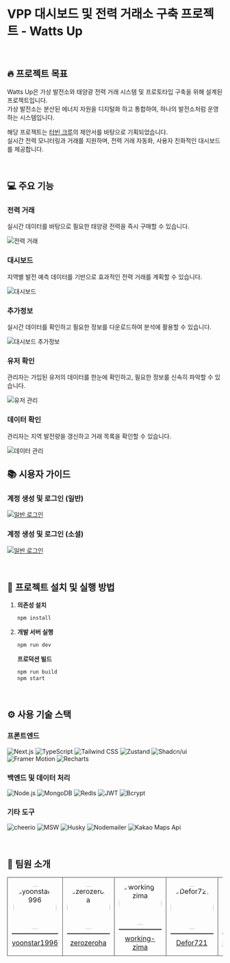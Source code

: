 # VPP 대시보드 및 전력 거래소 구축 프로젝트 - Watts Up

<br/>

## 🔥 프로젝트 목표

Watts Up은 가상 발전소와 태양광 전력 거래 시스템 및 프로토타입 구축을 위해 설계된 프로젝트입니다.\
가상 발전소는 분산된 에너지 자원을 디지털화 하고 통합하여, 하나의 발전소처럼 운영하는 시스템입니다.

해당 프로젝트는 [터빈 크루](https://turbinecrew.co.kr/)의 제안서를 바탕으로 기획되었습니다.\
실시간 전력 모니터링과 거래를 지원하며, 전력 거래 자동화, 사용자 친화적인 대시보드를 제공합니다.

<br/>

## 💻 주요 기능

### 전력 거래

실시간 데이터를 바탕으로 필요한 태양광 전력을 즉시 구매할 수 있습니다.

![전력 거래](https://github.com/user-attachments/assets/d8dc3244-f42a-45b2-b83f-525edb86c066)

### 대시보드

지역별 발전 예측 데이터를 기반으로 효과적인 전력 거래를 계획할 수 있습니다.

![대시보드](https://github.com/user-attachments/assets/cec6d538-5a7f-4996-b7dd-33d7b4a4863b)

### 추가정보

실시간 데이터를 확인하고 필요한 정보를 다운로드하여 분석에 활용할 수 있습니다.

![대시보드 추가정보](https://github.com/user-attachments/assets/61bde9ae-66a0-46a2-95e1-8aa9dd947d68)

### 유저 확인

관리자는 가입된 유저의 데이터를 한눈에 확인하고, 필요한 정보를 신속히 파악할 수 있습니다.

![유저 관리](https://github.com/user-attachments/assets/7c27c404-c682-4835-b23f-b2e37f5025b4)

### 데이터 확인

관리자는 지역 발전량을 갱신하고 거래 목록을 확인할 수 있습니다.

![데이터 관리](https://github.com/user-attachments/assets/468b687b-8f6b-4947-bcd6-01832d2b4eb4)

## 📚 시용자 가이드

### 계정 생성 및 로그인 (일반)

[![일반 로그인](https://img.youtube.com/vi/z6NAji_p-4E/0.jpg)](https://youtu.be/z6NAji_p-4E)

### 계정 생성 및 로그인 (소셜)

[![일반 로그인](https://img.youtube.com/vi/zCHRAivtOEI/0.jpg)](https://youtu.be/zCHRAivtOEI)

<br/>

## 💽 프로젝트 설치 및 실행 방법

1. **의존성 설치**

   ```bash
   npm install
   ```

2. **개발 서버 실행**

   ```bash
   npm run dev
   ```

   **프로덕션 빌드**

   ```bash
   npm run build
   npm start
   ```

<br/>

## ⚙️ 사용 기술 스택

### 프론트엔드

![Next.js](https://img.shields.io/badge/Next.js-000000?style=flat-square&logo=nextdotjs&logoColor=white)
![TypeScript](https://img.shields.io/badge/TypeScript-3178C6?style=flat-square&logo=typescript&logoColor=white)
![Tailwind CSS](https://img.shields.io/badge/TailwindCSS-06B6D4?style=flat-square&logo=tailwindcss&logoColor=white)
![Zustand](https://img.shields.io/badge/Zustand-52303d?style=flat-square&logo=zustand&logoColor=white)
![Shadcn/ui](https://img.shields.io/badge/shadcn%2Fui-000000?style=flat-square&logo=shadcnui&logoColor=white)
![Framer Motion](https://img.shields.io/badge/Framer%20Motion-0055FF?style=flat-square&logo=framer&logoColor=white)
![Recharts](https://img.shields.io/badge/Recharts-57b2bd?style=flat-square&logo=recharts&logoColor=white)

<!-- ![React Query](https://img.shields.io/badge/React%20Query-FF4154?style=flat-square&logo=react-query&logoColor=white) -->

### 백엔드 및 데이터 처리

![Node.js](https://img.shields.io/badge/Node.js-339933?style=flat-square&logo=nodedotjs&logoColor=white)
![MongoDB](https://img.shields.io/badge/MongoDB-47A248?style=flat-square&logo=mongodb&logoColor=white)
![Redis](https://img.shields.io/badge/Redis-DC382D?style=flat-square&logo=redis&logoColor=white)
![JWT](https://img.shields.io/badge/JWT-000000?style=flat-square&logo=jsonwebtokens&logoColor=white)
![Bcrypt](https://img.shields.io/badge/bcrypt-FF6A00?style=flat-square&logo=bcrypt&logoColor=white)

### 기타 도구

![cheerio](https://img.shields.io/badge/Cheerio-E88C1F?style=flat-square&logo=cheerio&logoColor=white)
![MSW](https://img.shields.io/badge/MSW-FF6A00?style=flat-square&logo=mockserviceworker&logoColor=white)
![Husky](https://img.shields.io/badge/Husky-9c6623?style=flat-square&logo=husky&logoColor=white)
![Nodemailer](https://img.shields.io/badge/Nodemailer-4d9fcb?style=flat-square&logo=nodemailer&logoColor=white)
![Kakao Maps Api](https://img.shields.io/badge/Kakao%20Maps%20API-FFCD00?style=flat-square&logo=kakao&logoColor=black)

<br/>

## 👥 팀원 소개

<table style="border-collapse: collapse; width: 100%; text-align: center;">
  <tr>
    <td style="border: 1px solid #464646; padding: 10px; ">
      <img src="https://avatars.githubusercontent.com/u/107985535?v=4" alt="yoonstar1996" width="100" height="100" style="border-radius: 100%;">
      <hr style="border: 0; border-top: 1px solid #464646; margin: 10px 0;">
      <a href="https://github.com/yoonstar1996">yoonstar1996</a>
    </td>
    <td style="border: 1px solid #464646; padding: 10px;">
      <img src="https://avatars.githubusercontent.com/u/158129874?v=4" alt="zerozeroha" width="100" height="100" style="border-radius: 100%;">
      <hr style="border: 0; border-top: 1px solid #464646; margin: 10px 0;">
      <a href="https://github.com/zerozeroha">zerozeroha</a>
    </td>
    <td style="border: 1px solid #464646; padding: 10px;">
      <img src="https://avatars.githubusercontent.com/u/108377377?v=4" alt="working-zima" width="100" height="100" style="border-radius: 100%;">
      <hr style="border: 0; border-top: 1px solid #464646; margin: 10px 0;">
      <a href="https://github.com/working-zima">working-zima</a>
    </td>
    <td style="border: 1px solid #464646; padding: 10px;">
      <img src="https://avatars.githubusercontent.com/u/92020095?v=4" alt="Defor721" width="100" height="100" style="border-radius: 100%;">
      <hr style="border: 0; border-top: 1px solid #464646; margin: 10px 0;">
      <a href="https://github.com/Defor721">Defor721</a>
    </td>
    <td style="border: 1px solid #464646; padding: 10px;">
      <img src="https://avatars.githubusercontent.com/u/155401028?v=4" alt="LifeIsMoment" width="100" height="100" style="border-radius: 100%;">
      <hr style="border: 0; border-top: 1px solid #464646; margin: 10px 0;">
      <a href="https://github.com/LifeIsMoment">LifeIsMoment</a>
    </td>
  </tr>
</table>

